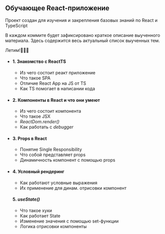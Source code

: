 ## Обучающее React-приложение 

Проект создан для изучения и закрепления базовых знаний по React и TypeScript

В каждом коммите будет зафиксировано краткое описание выученного материала.
Здесь содержится весь актуальный список выученных тем.

Летим!🚀🚀🚀

+ #### 1. Знакомство с ReactTS
  + Из чего состоит реакт приложение
  + Что такое SPA
  + Отличие React App на JS от TS
  + Как TS помогает в написании кода
+ #### 2. Компоненты в React и что они умеют
  + Из чего состоит компонента
  + Что такое JSX
  + _ReactDom.render()_
  + Как работать с _debugger_
+ #### 3. Props в React
  + Понятие Single Responsibility
  + Что собой представляет props
  + Динамичность  компонент с помощью props
+ #### 4. Условный рендеринг
  + Как работают условные выражения
  + Их применение для динам. отрисовки компонент
  #### 5. _useState()_
  + Что такое хуки
  + Как работает State
  + Изменение значения с помощью set-функции
  + Логика отрисовки компоненты
